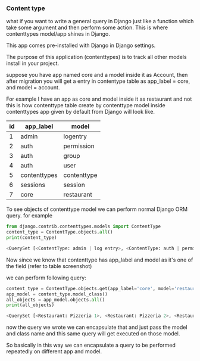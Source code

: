 ### Content type
what if you want to write a general query in Django just like a function which take some argument and then perform some action.
This is where contenttypes model/app shines in Django.

This app comes pre-installed with Django in Django settings.

The purpose of this application (contenttypes) is to track all other models install in your project.

suppose you have app named core and a model inside it as Account, then after migration you will get a entry in contentype table as app_label = core, and model = account.

For example I have an app as core and model inside it as restaurant and not this is how contenttype table create by contenttype model inside contenttypes app given by default from Django will look like.

| id  | app_label    | model       |
| --- | ------------ | ----------- |
| 1   | admin        | logentry    |
| 2   | auth         | permission  |
| 3   | auth         | group       |
| 4   | auth         | user        |
| 5   | contenttypes | contenttype |
| 6   | sessions     | session     |
| 7   | core         | restaurant  |

To see objects of contenttype model we can perform normal Django ORM query.
for example 

```python
from django.contrib.contenttypes.models import ContentType
content_type = ContentType.objects.all()
print(content_type)

<QuerySet [<ContentType: admin | log entry>, <ContentType: auth | permission>, <ContentType: auth | group>, <ContentType: auth | user>, <ContentType: contenttypes | content type>, <ContentType: sessions | session>, <ContentType: core | restaurant>, <ContentType: core | rating>, <ContentType: core | sale>, <ContentType: core | order>, <ContentType: core | product>]>
```
Now since we know that contenttype has app_label and model as it's one of the field (refer to table screenshot)

we can perform following query:

```python
content_type = ContentType.objects.get(app_label='core', model='restaurant')  
app_model = content_type.model_class()  
all_objects = app_model.objects.all()  
print(all_objects)

<QuerySet [<Restaurant: Pizzeria 1>, <Restaurant: Pizzeria 2>, <Restaurant: Golden Dragon>, <Restaurant: Bombay Bustle>, <Restaurant: McDonalds>, <Restaurant: Taco Bell>, <Restaurant: Chinese 2>, <Restaurant: Chinese 3>, <Restaurant: Indian 2>, <Restaurant: Mexican 1>, <Restaurant: Mexican 2>, <Restaurant: Pizzeria 3>, <Restaurant: Pizzeria 4>, <Restaurant: Italian 1>]>

```

now the query we wrote we can encapsulate that and just pass the model and class name and this same query will get executed on those model.

So basically in this way we can encapsulate a query to be performed repeatedly on different app and model.

